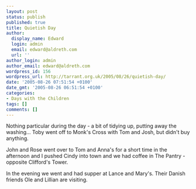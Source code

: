 ```yaml
---
layout: post
status: publish
published: true
title: Quietish Day
author:
  display_name: Edward
  login: admin
  email: edward@aldreth.com
  url: ''
author_login: admin
author_email: edward@aldreth.com
wordpress_id: 156
wordpress_url: http://tarrant.org.uk/2005/08/26/quietish-day/
date: '2005-08-26 07:51:54 +0100'
date_gmt: '2005-08-26 06:51:54 +0100'
categories:
- Days with the Children
tags: []
comments: []
---
```

<p>Nothing particular during the day - a bit of tidying up, putting away the washing...  Toby went off to Monk's Cross with Tom and Josh, but didn't buy anything.</p>
<p>John and Rose went over to Tom and Anna's for a short time in the afternoon and I pushed Cindy into town and we had coffee in The Pantry - opposite Clifford's Tower.</p>
<p>In the evening we went and had supper at Lance and Mary's.  Their Danish friends Ole and Lillian are visiting.</p>
